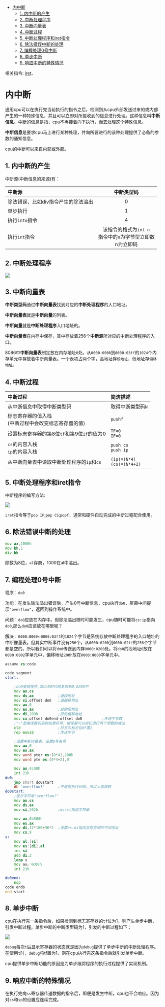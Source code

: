 <!-- @import "[TOC]" {cmd="toc" depthFrom=1 depthTo=6 orderedList=false} -->

<!-- code_chunk_output -->

* [内中断](#内中断)
	* [1. 内中断的产生](#1-内中断的产生)
	* [2. 中断处理程序](#2-中断处理程序)
	* [3. 中断向量表](#3-中断向量表)
	* [4. 中断过程](#4-中断过程)
	* [5. 中断处理程序和iret指令](#5-中断处理程序和iret指令)
	* [6. 除法错误中断的处理](#6-除法错误中断的处理)
	* [7. 编程处理0号中断](#7-编程处理0号中断)
	* [8. 单步中断](#8-单步中断)
	* [9. 响应中断的特殊情况](#9-响应中断的特殊情况)

<!-- /code_chunk_output -->

相关指令: [iret](#5-中断处理程序和iret指令)、

# 内中断

通用cpu可以在执行完当前执行的指令之后，检测到从cpu外部发送过来的或内部产生的一种特殊信息，并且可以立即对所接收到的信息进行处理。这种信息叫**中断信息**。中断的信息是指，cpu不再接着向下执行，而去处理这个特殊信息。

**中断信息**是要求cpu马上进行某种处理，并向所要进行的该种处理提供了必备的参数的通知信息。

cpu的中断可以来自内部或外部。

## 1. 内中断的产生

中断源(中断信息的来源)有：

|中断源|中断类型码|
|:---|:---:|
|除法错误，比如div指令产生的除法溢出|0|
|单步执行|1|
|执行`into`指令|4|
|执行`int`指令|该指令的格式为`int n`<br>指令中的`n`为字节型立即数<br>n为立即码|

## 2. 中断处理程序

![](./image/中断处理程序.png)

## 3. 中断向量表

**中断类型码**通过**中断向量表**找到对应的**中断处理程序**的入口地址。

**中断向量表**就是**中断向量**的列表。

**中断向量**就是**中断处理程序**入口地址的。

**中断向量表**在内存中保存，其中存放着256个**中断源**所对应的中断处理程序的入口。

8086中**中断向量表**制定放在内存地址`0`处。从`0000:0000`到`0000:03ff`的`1024`个内存单元中存放着中断向量表。一个表项占两个字，高地址存`段地址`，低地址存`偏移地址`。

## 4. 中断过程

|中断过程|简洁描述|
|:---|:---|
|从中断信息中取得中断类型码|取得中断类型码`N`|
|标志寄存器的值入栈<br>(中断过程中会改变标志寄存器的值)|`pushf`|
|设置标志寄存器的第8位`tf`和第9位`if`的值为0|`TF=0`<br>`IF=0`|
|`cs`的内容入栈<br>`ip`的内容入栈|`push cs`<br>`push ip`|
|从中断向量表中读取中断处理程序的`ip`和`cs`|`(ip)=(N*4)`<br>`(cs)=(N*4+2)`|


## 5. 中断处理程序和iret指令

中断程序的编写方法:

![](./image/中断程序的编写步骤.png)

`iret`指令等于`pop IP`;`pop CS`;`popf`，通常和硬件自动完成的中断过程配合使用。

## 6. 除法错误中断的处理

```asm
mov ax,1000h
mov bh,1
div bh
```

除数为8位，`al`存商，1000在al中溢出。

## 7. 编程处理0号中断

程序：`do0`

功能：在发生除法溢出错误后，产生0号中断信息，cpu执行`do0`，屏幕中间提示`"overflow"`，返回到操作系统中。

问题：`do0`应放在内存中。但除法溢出随时可能发生，cpu随时可能将`cs:ip`指向`do0`,那么`do0`应该放在哪里呢？

解决：`0000:0000`~`0000:03ff`的`1024`个字节是系统存放中断处理程序的入口地址的中断像量表。但其实中断事件没有`256`个，从`0000:0200`到`0000:02ff`的`256`个字节都是空的。所以我们可以将`do0`传送到内存`0000:0200`处。将`do0`的段地址`0`放在`0000:0002`字单元中，偏移地址`200h`放在`0000:0000`字单元中。

```asm
assume cs:code

code segment
start:

	;do0安装程序,将do0的代码复制到0:0200中
	mov ax,cs
	mov ds,ax			;源段地址
	mov si,offset do0	;源偏移地址
	mov ax,0
	mov es,ax			;目的段地址
	mov di,200h			;目的偏移地址
	mov cx,offset do0end-offset do0			;传送字节数
	;"-"是编译器识别的运算符号，编译器可以用它进行两个常数的减法
	cld					;将方向标志位df置1
	rep movsb			;传送字节

	;设置中断向量表，设置0号表项
	mov ax,0
	mov es,ax
	mov word pter es:[0*4],200h
	mov word pte es:[0*4+2],0

	mov ax,4c00h
	int 21h
do0:
	jmp short do0start
	db 'overflow!'		;不是可执行代码，所以上面跳转
do0start:
	;显示字符串"overflow!"	
	mov ax,cs
	mov ds,ax
	mov si,202h			;ds:si指向字符串

	mov ax,0b800h
	mov es,ax
	mov di,12*160+36*2	;设置es:di指向显存空间的中间地址
	mov cx,9
s:
	mov al,[si]
	mov es:[di],al
	inc si
	add di,2
	loop s
	mov ax，4c00h
	int 21h

do0end:
	nop
code ends
end start
```

## 8. 单步中断

cpu在执行完一条指令后，如果检测到标志寄存器的`tf`位为1，则产生单步中断，引发中断过程。单步中断的中断类型码为1，引发的中断过程如下：

![](./image/单步中断.png)

`debug`每次`t`后显示寄存器的状态就是因为`debug`提供了单步中断的中断处理程序。在使用`t`时，`debug`将tf置为1，则在cpu执行完这条指令后就引发单步中断。

cpu提供单步中断功能的原因是为单步跟踪程序的执行过程提供了实现机制。

## 9. 响应中断的特殊情况

在执行完向`ss`寄存器传送数据的指令后，即便是发生中断，cpu也不会响应。因为对`ss`和`sp`的设置应连续完成。
 

